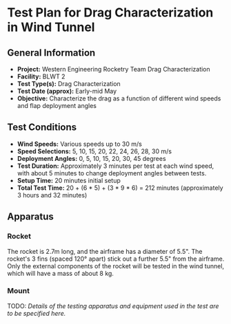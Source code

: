 # Test Plan for Drag Characterization in Wind Tunnel

## General Information

- **Project:** Western Engineering Rocketry Team Drag Characterization
- **Facility:** BLWT 2
- **Test Type(s):** Drag Characterization
- **Test Date (approx):** Early-mid May
- **Objective:** Characterize the drag as a function of different wind speeds and flap deployment angles

## Test Conditions

- **Wind Speeds:** Various speeds up to 30 m/s
- **Speed Selections:** 5, 10, 15, 20, 22, 24, 26, 28, 30 m/s
- **Deployment Angles:** 0, 5, 10, 15, 20, 30, 45 degrees
- **Test Duration:** Approximately 3 minutes per test at each wind speed, with about 5 minutes to change deployment angles between tests.
- **Setup Time:** 20 minutes initial setup
- **Total Test Time:** 20 + (6 * 5) + (3 * 9 * 6) = 212 minutes (approximately 3 hours and 32 minutes)

## Apparatus

### Rocket
The rocket is 2.7m long, and the airframe has a diameter of 5.5". The rocket's 3 fins (spaced 120° apart) stick out a further 5.5" from the airframe. Only the external components of the rocket will be tested in the wind tunnel, which will have a mass of about 8 kg.

### Mount
TODO: *Details of the testing apparatus and equipment used in the test are to be specified here.*
